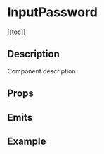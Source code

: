 <script setup>
import { ref } from 'vue';
import component from './index.vue'

const password = ref('');
</script>

# InputPassword

[[toc]]

## Description

Component description

## Props

<props-parser :props="component.props" />

## Emits

<emits-parser :emits="component.emits" />

## Example

<code-example>
<dsp-input-password v-model="password" />
<template v-slot:html>

```html
<dsp-input-password v-model="password" />
```

</template>

<template v-slot:js>

```js
const password = ref('');
```

</template>
</code-example>
